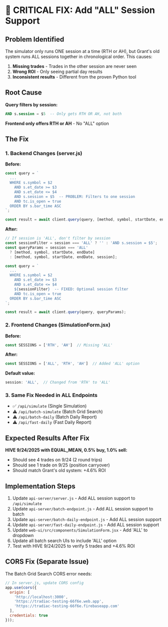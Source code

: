 # 🔧 CRITICAL FIX: Add "ALL" Session Support

## Problem Identified

The simulator only runs ONE session at a time (RTH or AH), but Grant's old system runs ALL sessions together in chronological order. This causes:

1. **Missing trades** - Trades in the other session are never seen
2. **Wrong ROI** - Only seeing partial day results
3. **Inconsistent results** - Different from the proven Python tool

## Root Cause

**Query filters by session:**
```sql
AND s.session = $5  -- Only gets RTH OR AH, not both
```

**Frontend only offers RTH or AH** - No "ALL" option

## The Fix

### 1. Backend Changes (server.js)

**Before:**
```javascript
const query = `
  ...
  WHERE s.symbol = $2
    AND s.et_date >= $3
    AND s.et_date <= $4
    AND s.session = $5  -- PROBLEM: Filters to one session
    AND tc.is_open = true
  ORDER BY s.bar_time ASC
`;

const result = await client.query(query, [method, symbol, startDate, endDate, session]);
```

**After:**
```javascript
// If session is 'ALL', don't filter by session
const sessionFilter = session === 'ALL' ? '' : 'AND s.session = $5';
const queryParams = session === 'ALL' 
  ? [method, symbol, startDate, endDate]
  : [method, symbol, startDate, endDate, session];

const query = `
  ...
  WHERE s.symbol = $2
    AND s.et_date >= $3
    AND s.et_date <= $4
    ${sessionFilter}  -- FIXED: Optional session filter
    AND tc.is_open = true
  ORDER BY s.bar_time ASC
`;

const result = await client.query(query, queryParams);
```

### 2. Frontend Changes (SimulationForm.jsx)

**Before:**
```javascript
const SESSIONS = ['RTH', 'AH']  // Missing 'ALL'
```

**After:**
```javascript
const SESSIONS = ['ALL', 'RTH', 'AH']  // Added 'ALL' option
```

**Default value:**
```javascript
session: 'ALL',  // Changed from 'RTH' to 'ALL'
```

### 3. Same Fix Needed in ALL Endpoints

- ✅ `/api/simulate` (Single Simulation)
- ⚠️ `/api/batch-simulate` (Batch Grid Search)
- ⚠️ `/api/batch-daily` (Batch Daily Report)
- ⚠️ `/api/fast-daily` (Fast Daily Report)

## Expected Results After Fix

**HIVE 9/24/2025 with EQUAL_MEAN, 0.5% buy, 1.0% sell:**
- Should see 4 trades on 9/24 (2 round trips)
- Should see 1 trade on 9/25 (position carryover)
- Should match Grant's old system: +4.6% ROI

## Implementation Steps

1. Update `api-server/server.js` - Add ALL session support to `/api/simulate`
2. Update `api-server/batch-endpoint.js` - Add ALL session support to batch
3. Update `api-server/batch-daily-endpoint.js` - Add ALL session support
4. Update `api-server/fast-daily-endpoint.js` - Add ALL session support
5. Update `web-ui/src/components/SimulationForm.jsx` - Add 'ALL' to dropdown
6. Update all batch search UIs to include 'ALL' option
7. Test with HIVE 9/24/2025 to verify 5 trades and +4.6% ROI

## CORS Fix (Separate Issue)

The Batch Grid Search CORS error needs:

```javascript
// In server.js, update CORS config
app.use(cors({
  origin: [
    'http://localhost:3000',
    'https://tradiac-testing-66f6e.web.app',
    'https://tradiac-testing-66f6e.firebaseapp.com'
  ],
  credentials: true
}));
```